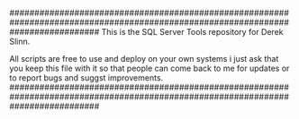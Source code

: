 ##################################################################################################################################
This is the SQL Server Tools repository for Derek Slinn.

All scripts are free to use and deploy on your own systems i just ask that you keep this file with it so that people 
can come back to me for updates or to report bugs and suggst improvements.
##################################################################################################################################
